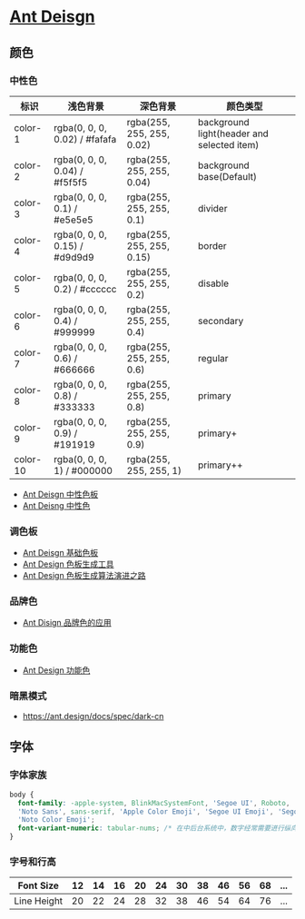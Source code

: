 # [Ant Deisgn](https://ant.design/docs/spec/font-cn)

## 颜色

### 中性色

| 标识 | 浅色背景 | 深色背景 | 颜色类型 | 
| --- | --- | --- | --- |
| color-1 | rgba(0, 0, 0, 0.02) / #fafafa | rgba(255, 255, 255, 0.02) | background light(header and selected item) |
| color-2 | rgba(0, 0, 0, 0.04) / #f5f5f5 | rgba(255, 255, 255, 0.04) | background base(Default) |
| color-3 | rgba(0, 0, 0, 0.1) / #e5e5e5 | rgba(255, 255, 255, 0.1) | divider |
| color-4 | rgba(0, 0, 0, 0.15) / #d9d9d9 | rgba(255, 255, 255, 0.15) | border |
| color-5 | rgba(0, 0, 0, 0.2) / #cccccc | rgba(255, 255, 255, 0.2) | disable |
| color-6 | rgba(0, 0, 0, 0.4) / #999999 | rgba(255, 255, 255, 0.4) | secondary |
| color-7 | rgba(0, 0, 0, 0.6) / #666666 | rgba(255, 255, 255, 0.6) | regular |
| color-8 | rgba(0, 0, 0, 0.8) / #333333 | rgba(255, 255, 255, 0.8) | primary |
| color-9 | rgba(0, 0, 0, 0.9) / #191919 | rgba(255, 255, 255, 0.9) | primary+ |
| color-10 | rgba(0, 0, 0, 1) / #000000 | rgba(255, 255, 255, 1) | primary++ |

- [Ant Deisgn 中性色板](https://ant.design/docs/spec/colors-cn#%E4%B8%AD%E6%80%A7%E8%89%B2%E6%9D%BF)
- [Ant Deisng 中性色](https://ant.design/docs/spec/colors-cn#%E4%B8%AD%E6%80%A7%E8%89%B2)

### 调色板

- [Ant Deisgn 基础色板](https://ant.design/docs/spec/colors-cn#%E5%9F%BA%E7%A1%80%E8%89%B2%E6%9D%BF)
- [Ant Design 色板生成工具](https://ant.design/docs/spec/colors-cn#%E8%89%B2%E6%9D%BF%E7%94%9F%E6%88%90%E5%B7%A5%E5%85%B7)
- [Ant Design 色板生成算法演进之路](https://zhuanlan.zhihu.com/p/32422584)

### 品牌色

- [Ant Disign 品牌色的应用](https://ant.design/docs/spec/colors-cn#%E5%93%81%E7%89%8C%E8%89%B2%E7%9A%84%E5%BA%94%E7%94%A8)

### 功能色

- [Ant Design 功能色](https://ant.design/docs/spec/colors-cn#%E5%8A%9F%E8%83%BD%E8%89%B2)

### 暗黑模式

- https://ant.design/docs/spec/dark-cn

## 字体

### 字体家族

```css
body {
  font-family: -apple-system, BlinkMacSystemFont, 'Segoe UI', Roboto, 'Helvetica Neue', Arial,
  'Noto Sans', sans-serif, 'Apple Color Emoji', 'Segoe UI Emoji', 'Segoe UI Symbol',
  'Noto Color Emoji';
  font-variant-numeric: tabular-nums; /* 在中后台系统中，数字经常需要进行纵向对比展示，可以单独将数字的字体 font-variant-numeric 设置为 tabular-nums，使其为等宽字体。 */
}
```

### 字号和行高

| Font Size | 12 | 14 | 16 | 20 | 24 | 30 | 38 | 46 | 56 | 68 | ... |
| --- | --- | --- | --- | --- | --- | --- | --- | --- | --- | --- | --- |
| Line Height | 20 | 22 | 24 | 28 | 32 | 38 | 46 | 54 | 64 | 76 | ... |
